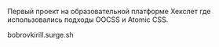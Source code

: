 Первый проект на образовательной платформе Хекслет где использовались подходы OOCSS и Atomic CSS.

bobrovkirill.surge.sh 
